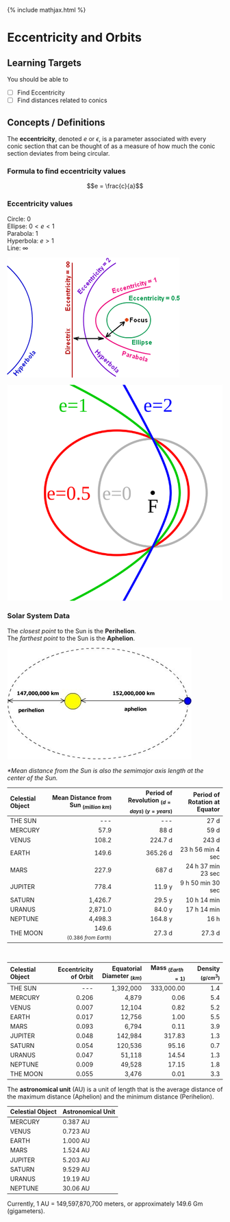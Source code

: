 {% include mathjax.html %}

# Eccentricity and Orbits

## Learning Targets

You should be able to
- [ ] Find Eccentricity
- [ ] Find distances related to conics

## Concepts / Definitions

The **eccentricity**, denoted $e$ or $\epsilon$, is a parameter associated with every conic section that can be thought of as a measure of how much the conic section deviates from being circular.

### Formula to find eccentricity values

$$e = \frac{c}{a}$$

### Eccentricity values

Circle: $0$\
Ellipse: $0 < e < 1$\
Parabola: $1$\
Hyperbola: $e > 1$\
Line: $\infty$

![Eccentricity](assets/eccentricity_and_orbits_1.png)

![Eccentricity Again](assets/eccentricity_and_orbits_2.svg)

### Solar System Data

The *closest point* to the Sun is the **Perihelion**.\
The *farthest point* to the Sun is the **Aphelion**.

![Perihelion and Aphelion](assets/eccentricity_and_orbits_3.jpg)

*\*Mean distance from the Sun is also the semimajor axis length at the center of the Sun.*

Celestial Object | Mean Distance from Sun $_{(million\ km)}$ | Period of Revolution $_{(d=days)\ (y=years)}$ | Period of Rotation at Equator
:--|--:|--:|--:
THE SUN | --- | --- | 27 d
MERCURY | 57.9 | 88 d | 59 d
VENUS | 108.2 | 224.7 d | 243 d
EARTH | 149.6 | 365.26 d | 23 h 56 min 4 sec
MARS | 227.9 | 687 d | 24 h 37 min 23 sec
JUPITER | 778.4 | 11.9 y | 9 h 50 min 30 sec
SATURN | 1,426.7 | 29.5 y | 10 h 14 min
URANUS | 2,871.0 | 84.0 y | 17 h 14 min
NEPTUNE | 4,498.3 | 164.8 y | 16 h
THE MOON | 149.6 $_{(0.386\ from\ Earth)}$ | 27.3 d | 27.3 d

<br>

Celestial Object | Eccentricity of Orbit | Equatorial Diameter $_{(km)}$ | Mass $_{(Earth=1)}$ | Density $_{(g/cm^3)}$
:--|--:|--:|--:|--:
THE SUN | --- | 1,392,000 | 333,000.00 | 1.4
MERCURY | 0.206 | 4,879 | 0.06 | 5.4
VENUS | 0.007 | 12,104 | 0.82 | 5.2
EARTH | 0.017 | 12,756 | 1.00 | 5.5
MARS | 0.093 | 6,794 | 0.11 | 3.9
JUPITER | 0.048 | 142,984 | 317.83 | 1.3
SATURN | 0.054 | 120,536 | 95.16 | 0.7
URANUS | 0.047 | 51,118 | 14.54 | 1.3
NEPTUNE | 0.009 | 49,528 | 17.15 | 1.8
THE MOON | 0.055 | 3,476 | 0.01 | 3.3

The **astronomical unit** (AU) is a unit of length that is the average distance of the maximum distance (Aphelion) and the minimum distance (Perihelion).

Celestial Object | Astronomical Unit
:--|:--
MERCURY | 0.387 AU
VENUS | 0.723 AU
EARTH | 1.000 AU
MARS | 1.524 AU
JUPITER | 5.203 AU
SATURN | 9.529 AU
URANUS | 19.19 AU
NEPTUNE | 30.06 AU

Currently, 1 AU = 149,597,870,700 meters, or approximately 149.6 Gm (gigameters).
